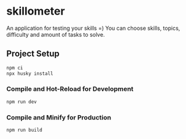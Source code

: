 # skillometer

An application for testing your skills =) You can choose skills, topics, difficulty and amount of tasks to solve. 

## Project Setup

```sh
npm ci
npx husky install
```

### Compile and Hot-Reload for Development

```sh
npm run dev
```

### Compile and Minify for Production

```sh
npm run build
```

